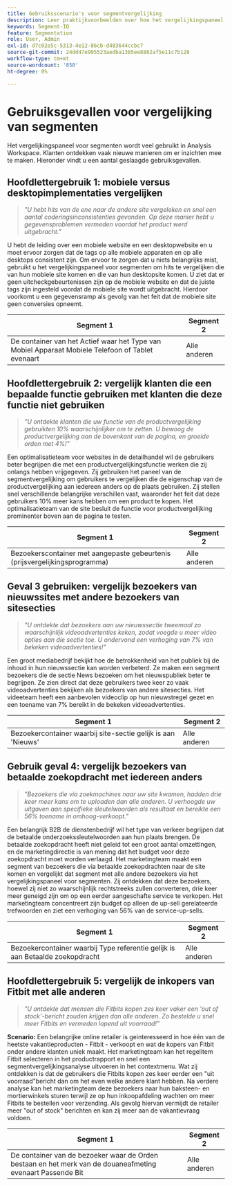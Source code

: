 ```yaml
---
title: Gebruiksscenario's voor segmentvergelijking
description: Leer praktijkvoorbeelden over hoe het vergelijkingspaneel van segmenten kan worden gebruikt om insight te betrekken bij een marketingstrategie.
keywords: Segment-IQ
feature: Segmentation
role: User, Admin
exl-id: d7c02e5c-5313-4e12-86cb-d483644ccbc7
source-git-commit: 24dd47e995523aedba1385ee8882af5e11c7b128
workflow-type: tm+mt
source-wordcount: '850'
ht-degree: 0%

---
```


# Gebruiksgevallen voor vergelijking van segmenten

Het vergelijkingspaneel voor segmenten wordt veel gebruikt in Analysis Workspace. Klanten ontdekken vaak nieuwe manieren om er inzichten mee te maken. Hieronder vindt u een aantal geslaagde gebruiksgevallen.

## Hoofdlettergebruik 1: mobiele versus desktopimplementaties vergelijken

> *&quot;U hebt hits van de ene naar de andere site vergeleken en snel een aantal coderingsinconsistenties gevonden. Op deze manier hebt u gegevensproblemen vermeden voordat het product werd uitgebracht.&quot;*

U hebt de leiding over een mobiele website en een desktopwebsite en u moet ervoor zorgen dat de tags op alle mobiele apparaten en op alle desktops consistent zijn. Om ervoor te zorgen dat u niets belangrijks mist, gebruikt u het vergelijkingspaneel voor segmenten om hits te vergelijken die van hun mobiele site komen en die van hun desktopsite komen. U ziet dat er geen uitcheckgebeurtenissen zijn op de mobiele website en dat de juiste tags zijn ingesteld voordat de mobiele site wordt uitgebracht. Hierdoor voorkomt u een gegevensramp als gevolg van het feit dat de mobiele site geen conversies opneemt.

| Segment 1 | Segment 2 |
|--- |--- |
| De container van het Actief waar het Type van Mobiel Apparaat Mobiele Telefoon of Tablet evenaart | Alle anderen |

## Hoofdlettergebruik 2: vergelijk klanten die een bepaalde functie gebruiken met klanten die deze functie niet gebruiken

> *&quot;U ontdekte klanten die uw functie van de productvergelijking gebruikten 10% waarschijnlijker om te zetten. U bewoog de productvergelijking aan de bovenkant van de pagina, en groeide orden met 4%!&quot;*

Een optimalisatieteam voor websites in de detailhandel wil de gebruikers beter begrijpen die met een productvergelijkingsfunctie werken die zij onlangs hebben vrijgegeven. Zij gebruiken het paneel van de segmentvergelijking om gebruikers te vergelijken die de eigenschap van de productvergelijking aan iedereen anders op de plaats gebruiken. Zij stellen snel verschillende belangrijke verschillen vast, waaronder het feit dat deze gebruikers 10% meer kans hebben om een product te kopen. Het optimalisatieteam van de site besluit de functie voor productvergelijking prominenter boven aan de pagina te testen.

| Segment 1 | Segment 2 |
|--- |--- |
| Bezoekerscontainer met aangepaste gebeurtenis (prijsvergelijkingsprogramma) | Alle anderen |

## Geval 3 gebruiken: vergelijk bezoekers van nieuwssites met andere bezoekers van sitesecties

> *&quot;U ontdekte dat bezoekers aan uw nieuwssectie tweemaal zo waarschijnlijk videoadvertenties keken, zodat voegde u meer video opties aan die sectie toe. U ondervond een verhoging van 7% van bekeken videoadvertenties!&quot;*

Een groot mediabedrijf bekijkt hoe de betrokkenheid van het publiek bij de inhoud in hun nieuwssectie kan worden verbeterd. Ze maken een segment bezoekers die de sectie News bezoeken om het nieuwspubliek beter te begrijpen. Ze zien direct dat deze gebruikers twee keer zo vaak videoadvertenties bekijken als bezoekers van andere sitesecties. Het videeteam heeft een aanbevolen videoclip op hun nieuwstregel gezet en een toename van 7% bereikt in de bekeken videoadvertenties.

| Segment 1 | Segment 2 |
|--- |--- |
| Bezoekercontainer waarbij site-sectie gelijk is aan &#39;Nieuws&#39; | Alle anderen |

## Gebruik geval 4: vergelijk bezoekers van betaalde zoekopdracht met iedereen anders

> *&quot;Bezoekers die via zoekmachines naar uw site kwamen, hadden drie keer meer kans om te uploaden dan alle anderen. U verhoogde uw uitgaven aan specifieke sleutelwoorden als resultaat en bereikte een 56% toename in omhoog-verkoopt.&quot;*

Een belangrijk B2B de dienstenbedrijf wil het type van verkeer begrijpen dat de betaalde onderzoekssleutelwoorden aan hun plaats brengen. De betaalde zoekopdracht heeft niet geleid tot een groot aantal omzettingen, en de marketingdirectie is van mening dat het budget voor deze zoekopdracht moet worden verlaagd. Het marketingteam maakt een segment van bezoekers die via betaalde zoekopdrachten naar de site komen en vergelijkt dat segment met alle andere bezoekers via het vergelijkingspaneel voor segmenten. Zij ontdekken dat deze bezoekers, hoewel zij niet zo waarschijnlijk rechtstreeks zullen converteren, drie keer meer geneigd zijn om op een eerder aangeschafte service te verkopen. Het marketingteam concentreert zijn budget op alleen de up-sell gerelateerde trefwoorden en ziet een verhoging van 56% van de service-up-sells.

| Segment 1 | Segment 2 |
|--- |--- |
| Bezoekercontainer waarbij Type referentie gelijk is aan Betaalde zoekopdracht | Alle anderen |

## Hoofdlettergebruik 5: vergelijk de inkopers van Fitbit met alle anderen

> *&quot;U ontdekte dat mensen die Fitbits kopen zes keer vaker een &#39;out of stock&#39;-bericht zouden krijgen dan alle anderen. Zo bestelde u snel meer Fitbits en vermeden lopend uit voorraad!&quot;*

**Scenario:** Een belangrijke online retailer is geinteresseerd in hoe één van de heetste vakantieproducten - Fitbit - verkoopt en wat de kopers van Fitbit onder andere klanten uniek maakt. Het marketingteam kan het regelitem Fitbit selecteren in het productrapport en snel een segmentvergelijkingsanalyse uitvoeren in het contextmenu. Wat zij ontdekken is dat de gebruikers die Fitbits kopen zes keer eerder een &quot;uit voorraad&quot;bericht dan om het even welke andere klant hebben. Na verdere analyse kan het marketingteam deze bezoekers naar hun baksteen- en mortierwinkels sturen terwijl ze op hun inkoopafdeling wachten om meer Fitbits te bestellen voor verzending. Als gevolg hiervan vermijdt de retailer meer &quot;out of stock&quot; berichten en kan zij meer aan de vakantievraag voldoen.

| Segment 1 | Segment 2 |
|--- |--- |
| De container van de bezoeker waar de Orden bestaan en het merk van de douaneafmeting evenaart Passende Bit | Alle anderen |
